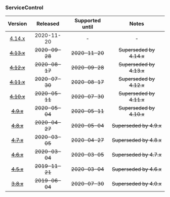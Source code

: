 ### ServiceControl

| Version   | Released       | Supported until   | Notes                             |
|:---------:|:--------------:|:-----------------:|:---------------------------------:|
| [4.14.x](https://www.nuget.org/packages/Particular.PlatformSample.ServiceControl/4.14.1) | 2020-11-20     | -                 | -                                 |
| [~~4.13.x~~](https://www.nuget.org/packages/Particular.PlatformSample.ServiceControl/4.13.4) | ~~2020-09-28~~ | ~~2020-11-20~~    | ~~Superseded by 4.14.x~~          |
| [~~4.12.x~~](https://www.nuget.org/packages/Particular.PlatformSample.ServiceControl/4.12.1) | ~~2020-08-17~~ | ~~2020-09-28~~    | ~~Superseded by 4.13.x~~          |
| [~~4.11.x~~](https://www.nuget.org/packages/Particular.PlatformSample.ServiceControl/4.11.0) | ~~2020-07-30~~ | ~~2020-08-17~~    | ~~Superseded by 4.12.x~~          |
| [~~4.10.x~~](https://www.nuget.org/packages/Particular.PlatformSample.ServiceControl/4.10.2) | ~~2020-05-11~~ | ~~2020-07-30~~    | ~~Superseded by 4.11.x~~          |
| [~~4.9.x~~](https://www.nuget.org/packages/Particular.PlatformSample.ServiceControl/4.9.0) | ~~2020-05-04~~ | ~~2020-05-11~~    | ~~Superseded by 4.10.x~~          |
| [~~4.8.x~~](https://www.nuget.org/packages/Particular.PlatformSample.ServiceControl/4.8.0) | ~~2020-04-27~~ | ~~2020-05-04~~    | ~~Superseded by 4.9.x~~           |
| [~~4.7.x~~](https://www.nuget.org/packages/Particular.PlatformSample.ServiceControl/4.7.1) | ~~2020-03-05~~ | ~~2020-04-27~~    | ~~Superseded by 4.8.x~~           |
| [~~4.6.x~~](https://www.nuget.org/packages/Particular.PlatformSample.ServiceControl/4.6.0) | ~~2020-03-04~~ | ~~2020-03-05~~    | ~~Superseded by 4.7.x~~           |
| [~~4.5.x~~](https://www.nuget.org/packages/Particular.PlatformSample.ServiceControl/4.5.3) | ~~2019-11-21~~ | ~~2020-03-04~~    | ~~Superseded by 4.6.x~~           |
| [~~3.8.x~~](https://www.nuget.org/packages/Particular.PlatformSample.ServiceControl/3.8.4) | ~~2019-06-04~~ | ~~2020-07-30~~    | ~~Superseded by 4.0.x~~           |

